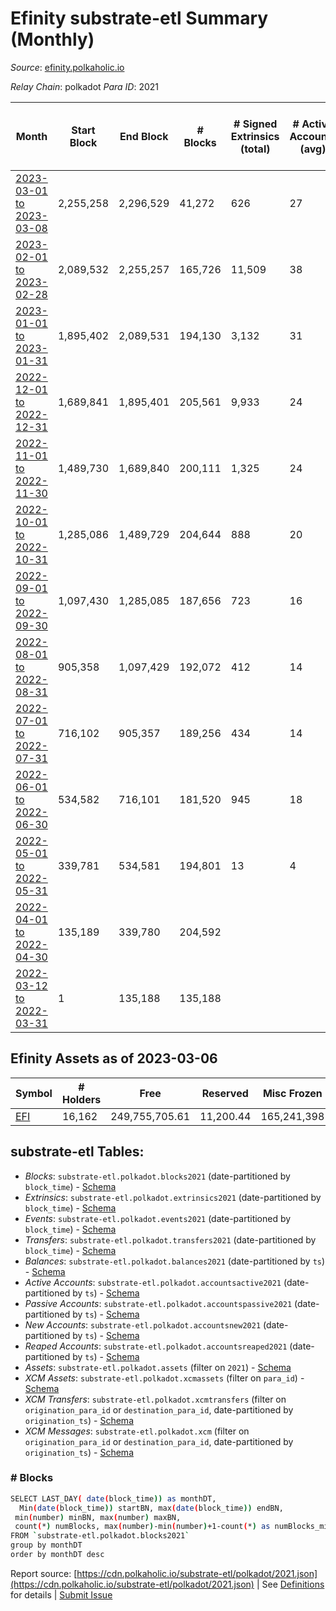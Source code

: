 # Efinity substrate-etl Summary (Monthly)

_Source_: [efinity.polkaholic.io](https://efinity.polkaholic.io)

*Relay Chain*: polkadot
*Para ID*: 2021



| Month | Start Block | End Block | # Blocks | # Signed Extrinsics (total) | # Active Accounts (avg) | # Addresses with Balances (max) | Issues |
| ----- | ----------- | --------- | -------- | --------------------------- | ----------------------- | ------------------------------- | ------ |
| [2023-03-01 to 2023-03-08](/polkadot/2021-efinity/2023-03-31.md) | 2,255,258 | 2,296,529 | 41,272 | 626 | 27 | 16,163 | -   |   
| [2023-02-01 to 2023-02-28](/polkadot/2021-efinity/2023-02-28.md) | 2,089,532 | 2,255,257 | 165,726 | 11,509 | 38 | 16,137 | -   |   
| [2023-01-01 to 2023-01-31](/polkadot/2021-efinity/2023-01-31.md) | 1,895,402 | 2,089,531 | 194,130 | 3,132 | 31 | 15,988 | -   |   
| [2022-12-01 to 2022-12-31](/polkadot/2021-efinity/2022-12-31.md) | 1,689,841 | 1,895,401 | 205,561 | 9,933 | 24 | 15,845 | -   |   
| [2022-11-01 to 2022-11-30](/polkadot/2021-efinity/2022-11-30.md) | 1,489,730 | 1,689,840 | 200,111 | 1,325 | 24 | 15,760 | -   |   
| [2022-10-01 to 2022-10-31](/polkadot/2021-efinity/2022-10-31.md) | 1,285,086 | 1,489,729 | 204,644 | 888 | 20 | 15,635 | -   |   
| [2022-09-01 to 2022-09-30](/polkadot/2021-efinity/2022-09-30.md) | 1,097,430 | 1,285,085 | 187,656 | 723 | 16 | 15,571 | -   |   
| [2022-08-01 to 2022-08-31](/polkadot/2021-efinity/2022-08-31.md) | 905,358 | 1,097,429 | 192,072 | 412 | 14 | 15,549 | -   |   
| [2022-07-01 to 2022-07-31](/polkadot/2021-efinity/2022-07-31.md) | 716,102 | 905,357 | 189,256 | 434 | 14 | 15,534 | -   |   
| [2022-06-01 to 2022-06-30](/polkadot/2021-efinity/2022-06-30.md) | 534,582 | 716,101 | 181,520 | 945 | 18 | 15,515 | -   |   
| [2022-05-01 to 2022-05-31](/polkadot/2021-efinity/2022-05-31.md) | 339,781 | 534,581 | 194,801 | 13 | 4 | 10 | -   |   
| [2022-04-01 to 2022-04-30](/polkadot/2021-efinity/2022-04-30.md) | 135,189 | 339,780 | 204,592 |  |  | 3 | -   |   
| [2022-03-12 to 2022-03-31](/polkadot/2021-efinity/2022-03-31.md) | 1 | 135,188 | 135,188 |  |  | 3 | -   |   

## Efinity Assets as of 2023-03-06



| Symbol | # Holders | Free | Reserved | Misc Frozen | Frozen | Price | AssetID | 
| ----- | --------- | ---- | -------- | ----------- | ------ | ----- | --- |
| [EFI](/polkadot/assets/EFI) | 16,162 | 249,755,705.61  | 11,200.44  | 165,241,398   | 165,241,316.67  |  |   `{"Token":"EFI"}` | 

## substrate-etl Tables:

* _Blocks_: `substrate-etl.polkadot.blocks2021` (date-partitioned by `block_time`) - [Schema](/schema/balances.json)
* _Extrinsics_: `substrate-etl.polkadot.extrinsics2021` (date-partitioned by `block_time`) - [Schema](/schema/extrinsics.json)
* _Events_: `substrate-etl.polkadot.events2021` (date-partitioned by `block_time`) - [Schema](/schema/events.json)
* _Transfers_: `substrate-etl.polkadot.transfers2021` (date-partitioned by `block_time`) - [Schema](/schema/transfers.json)
* _Balances_: `substrate-etl.polkadot.balances2021` (date-partitioned by `ts`) - [Schema](/schema/balances.json)
* _Active Accounts_: `substrate-etl.polkadot.accountsactive2021` (date-partitioned by `ts`) - [Schema](/schema/accountsactive.json)
* _Passive Accounts_: `substrate-etl.polkadot.accountspassive2021` (date-partitioned by `ts`) - [Schema](/schema/accountspassive.json)
* _New Accounts_: `substrate-etl.polkadot.accountsnew2021` (date-partitioned by `ts`) - [Schema](/schema/accountsnew.json)
* _Reaped Accounts_: `substrate-etl.polkadot.accountsreaped2021` (date-partitioned by `ts`) - [Schema](/schema/accountsreaped.json)
* _Assets_: `substrate-etl.polkadot.assets` (filter on `2021`) - [Schema](/schema/assets.json)
* _XCM Assets_: `substrate-etl.polkadot.xcmassets` (filter on `para_id`) - [Schema](/schema/xcmassets.json)
* _XCM Transfers_: `substrate-etl.polkadot.xcmtransfers` (filter on `origination_para_id` or `destination_para_id`, date-partitioned by `origination_ts`) - [Schema](/schema/xcmtransfers.json)
* _XCM Messages_: `substrate-etl.polkadot.xcm` (filter on `origination_para_id` or `destination_para_id`, date-partitioned by `origination_ts`) - [Schema](/schema/xcm.json)

### # Blocks
```bash
SELECT LAST_DAY( date(block_time)) as monthDT,
  Min(date(block_time)) startBN, max(date(block_time)) endBN, 
 min(number) minBN, max(number) maxBN, 
 count(*) numBlocks, max(number)-min(number)+1-count(*) as numBlocks_missing 
FROM `substrate-etl.polkadot.blocks2021` 
group by monthDT 
order by monthDT desc
```


Report source: [https://cdn.polkaholic.io/substrate-etl/polkadot/2021.json](https://cdn.polkaholic.io/substrate-etl/polkadot/2021.json) | See [Definitions](/DEFINITIONS.md) for details | [Submit Issue](https://github.com/colorfulnotion/substrate-etl/issues)
